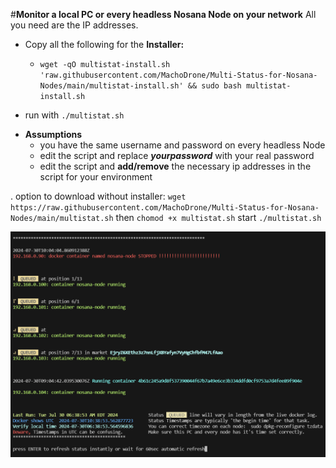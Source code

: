 #**Monitor a local PC or every headless Nosana Node on your network**
All you need are the IP addresses. 
- Copy all the following for the **Installer:**
  - `wget -qO multistat-install.sh 'raw.githubusercontent.com/MachoDrone/Multi-Status-for-Nosana-Nodes/main/multistat-install.sh' && sudo bash multistat-install.sh`

- run with `./multistat.sh`

* **Assumptions**
  - you have the same username and password on every headless Node
  - edit the script and replace ***yourpassword*** with your real password
  - edit the script and **add/remove** the necessary ip addresses in the script for your environment

.
option to download without installer:
`wget https://raw.githubusercontent.com/MachoDrone/Multi-Status-for-Nosana-Nodes/main/multistat.sh`
then `chomod +x multistat.sh`
start `./multistat.sh`
  
![alt text](https://github.com/MachoDrone/Multi-Status-for-Nosana-Nodes/blob/ea3e1c8fff1062bb8d2b5700280bcad047a8779f/multistat-screen-shot.png)
